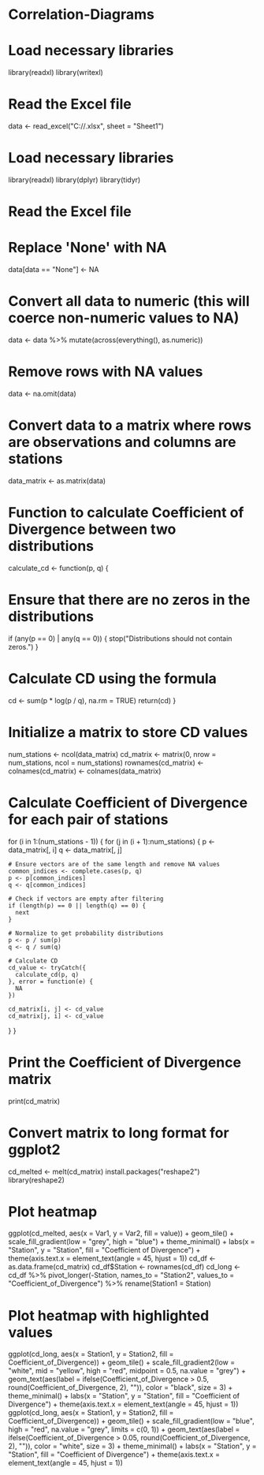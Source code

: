 # Correlation-Diagrams
# Load necessary libraries
library(readxl)
library(writexl)

# Read the Excel file
data <- read_excel("C://.xlsx", sheet = "Sheet1")

# Load necessary libraries
library(readxl)
library(dplyr)
library(tidyr)

# Read the Excel file


# Replace 'None' with NA
data[data == "None"] <- NA

# Convert all data to numeric (this will coerce non-numeric values to NA)
data <- data %>% mutate(across(everything(), as.numeric))

# Remove rows with NA values
data <- na.omit(data)

# Convert data to a matrix where rows are observations and columns are stations
data_matrix <- as.matrix(data)

# Function to calculate Coefficient of Divergence between two distributions
calculate_cd <- function(p, q) {
  # Ensure that there are no zeros in the distributions
  if (any(p == 0) | any(q == 0)) {
    stop("Distributions should not contain zeros.")
  }
  
  # Calculate CD using the formula
  cd <- sum(p * log(p / q), na.rm = TRUE)
  return(cd)
}

# Initialize a matrix to store CD values
num_stations <- ncol(data_matrix)
cd_matrix <- matrix(0, nrow = num_stations, ncol = num_stations)
rownames(cd_matrix) <- colnames(cd_matrix) <- colnames(data_matrix)

# Calculate Coefficient of Divergence for each pair of stations
for (i in 1:(num_stations - 1)) {
  for (j in (i + 1):num_stations) {
    p <- data_matrix[, i]
    q <- data_matrix[, j]
    
    # Ensure vectors are of the same length and remove NA values
    common_indices <- complete.cases(p, q)
    p <- p[common_indices]
    q <- q[common_indices]
    
    # Check if vectors are empty after filtering
    if (length(p) == 0 || length(q) == 0) {
      next
    }
    
    # Normalize to get probability distributions
    p <- p / sum(p)
    q <- q / sum(q)
    
    # Calculate CD
    cd_value <- tryCatch({
      calculate_cd(p, q)
    }, error = function(e) {
      NA
    })
    
    cd_matrix[i, j] <- cd_value
    cd_matrix[j, i] <- cd_value
  }
}

# Print the Coefficient of Divergence matrix
print(cd_matrix)
# Convert matrix to long format for ggplot2
cd_melted <- melt(cd_matrix)
install.packages("reshape2")
library(reshape2)

# Plot heatmap
ggplot(cd_melted, aes(x = Var1, y = Var2, fill = value)) +
  geom_tile() +
  scale_fill_gradient(low = "grey", high = "blue") +
  theme_minimal() +
  labs(x = "Station", y = "Station", fill = "Coefficient of Divergence") +
  theme(axis.text.x = element_text(angle = 45, hjust = 1))
cd_df <- as.data.frame(cd_matrix)
cd_df$Station <- rownames(cd_df)
cd_long <- cd_df %>%
  pivot_longer(-Station, names_to = "Station2", values_to = "Coefficient_of_Divergence") %>%
  rename(Station1 = Station)

# Plot heatmap with highlighted values
ggplot(cd_long, aes(x = Station1, y = Station2, fill = Coefficient_of_Divergence)) +
  geom_tile() +
  scale_fill_gradient2(low = "white", mid = "yellow", high = "red", midpoint = 0.5, na.value = "grey") +
  geom_text(aes(label = ifelse(Coefficient_of_Divergence > 0.5, round(Coefficient_of_Divergence, 2), "")),
            color = "black", size = 3) +
  theme_minimal() +
  labs(x = "Station", y = "Station", fill = "Coefficient of Divergence") +
  theme(axis.text.x = element_text(angle = 45, hjust = 1))
ggplot(cd_long, aes(x = Station1, y = Station2, fill = Coefficient_of_Divergence)) +
  geom_tile() +
  scale_fill_gradient(low = "blue", high = "red", na.value = "grey", limits = c(0, 1)) +
  geom_text(aes(label = ifelse(Coefficient_of_Divergence > 0.05, round(Coefficient_of_Divergence, 2), "")),
            color = "white", size = 3) +
  theme_minimal() +
  labs(x = "Station", y = "Station", fill = "Coefficient of Divergence") +
  theme(axis.text.x = element_text(angle = 45, hjust = 1))
